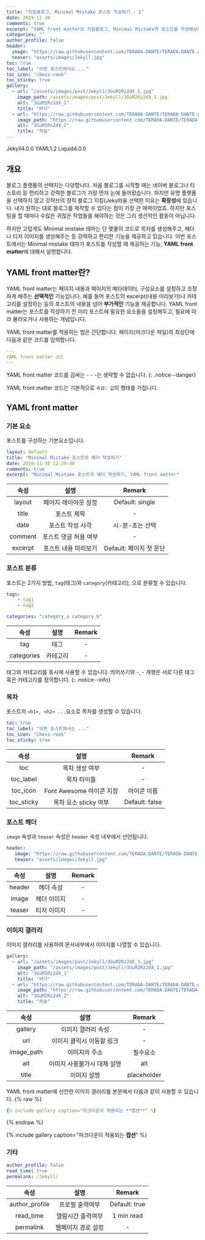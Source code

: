 ```yaml
---
title: "지킬블로그, Minimal Mistake 포스트 작성하기 - 1"
date: 2019-11-30
comments: true
excerpt: "YAML front matter로 지킬블로그, Minimal Mistake의 포스트를 작성해보자"
categories: ""
author_profile: false
header:
  image: "https://raw.githubusercontent.com/TERADA-DANTE/TERADA-DANTE.github.io/master/_images/post/Jekyll/3GuM2Rz2dX.jpg"
  teaser: "assets/images/Jekyll.jpg"
toc: true 
toc_label: "이번 포스트에서는 ..." 
toc_icon: "chess-rook"
toc_sticky: true
gallery: 
  - url: "/assets/images/post/Jekyll/3GuM2Rz2dX_1.jpg"
    image_path: /assets/images/post/Jekyll/3GuM2Rz2dX_1.jpg
    alt: "3GuM2Rz2dX_1"
    title: "바다"
  - url: "https://raw.githubusercontent.com/TERADA-DANTE/TERADA-DANTE.github.io/master/_images/post/Jekyll/3GuM2Rz2dX_2.jpg"
    image_path: "https://raw.githubusercontent.com/TERADA-DANTE/TERADA-DANTE.github.io/master/_images/post/Jekyll/3GuM2Rz2dX_2.jpg"
    alt: "3GuM2Rz2dX_2"
    title: "하늘"
---
```

<!-- POST ID: 3GuM2Rz2dX -->
<!--Language Button HTML -->
<span><a class="Jekyll"><i class="fab fa-github"></i> Jekyll</a><a class="JekyllVer">4.0.0</a></span>  <span><a class="YAML"><i class="fab fa-yammer"></i> YAML</a><a class="YAMLVer">1.2</a></span>  <span><a class="Liquid"><i class="fas fa-flask"></i> Liquid</a><a class="LiquidVer">4.0.0</a></span>
<!--Language Button HTML -->
<!-- Main content-->

## 개요
블로그 플랫폼의 선택지는 다양합니다. 처음 블로그를 시작할 때는 네이버 블로그나 티스토리 등 편리하고 강력한 블로그가 가장 먼저 눈에 들어왔습니다. 하지만 유명 플랫폼을 선택하지 않고 깃허브의 정적 블로그 지킬(Jekyll)을 선택한 이유는 **확장성**에 있습니다. 내가 원하는 대로 블로그를 제작할 수 있다는 점이 가장 큰 매력이었죠. 하지만 포스팅을 할 때마다 수많은 귀찮은 작업들을 해야하는 것은 그리 생산적인 활동이 아닙니다. 

하지만 고맙게도 Minimal mistake 테마는 단 몇줄의 코드로 목차를 생성해주고, 헤더나 티저 이미지를 생성해주는 등 강력하고 편리한 기능을 제공하고 있습니다. 이번 포스트에서는 Minimal mistake 테마가 포스트를 작성할 때 제공하는 기능, **YAML front matter**에 대해서 설명합니다.

## YAML front matter란?
YAML front matter는 페이지 내용과 페이지의 메타데이터, 구성요소를 설정하고 조정하게 해주는 **선택적인** 기능입니다. 예를 들어 포스트의 excerpt(내용 미리보기)나 카테고리를 설정하는 등의 포스트의 내용을 넘어 **부가적인** 기능을 제공합니다. YAML front matter는 포스트를 작성하기 전 미리 포스트에 필요한 요소들을 설정해두고, 필요에 따라 불러오거나 사용하는 개념입니다.

YAML front matter를 적용하는 법은 간단합니다.
페이지(마크다운 파일)의 최상단에 다음과 같은 코드를 입력합니다.

~~~yaml
---
YAML front matter 코드
---
~~~

YAML front matter 코드를 감싸는 - - -는 생략할 수 없습니다.
{: .notice--danger}

YAML front matter 코드는 기본적으로 `속성: 값`의 형태를 가집니다. 

## YAML front matter
### 기본 요소

포스트를 구성하는 기본요소입니다.

~~~yaml
layout: default
title: "Minimal Mistake 포스트의 헤더 작성하기" 
date: 2019-11-30 12:39:40
comments: true
excerpt: "Minimal Mistake 포스트의 헤더 작성하기, YAML front matter"
~~~

|   속성    |      설명      |      Remark       |
| :-----: | :----------: | :---------------: |
| layout  | 페이지 레이아웃 설정  |  Default: single  |
|  title  |    포스트 제목    |         -         |
|  date   |  포스트 작성 시각   |     시-분-초는 선택     |
| comment | 포스트 댓글 허용 여부 |         -         |
| excerpt | 포스트 내용 미리보기  | Default: 페이지 첫 문단 |


### 포스트 분류

포스트는 2가지 방법, `tag`(태그)와 `category`(카테고리), 으로 분류할 수 있습니다.

~~~yaml
tags:
    - tag1
    - tag2

categories: "category_a category_b"
~~~

|     속성     |  설명   | Remark |
| :--------: | :---: | :----: |
|    tag     |  태그   |   -    |
| categories | 카테고리  |   -    |

태그와 카테고리를 동시에 사용할 수 있습니다. 띄어쓰기와 -, - 개행은 서로 다른 태그 혹은 카테고리를 정의합니다.
{: .notice--info}

### 목차

포스트의 `<h1>, <h2> ...`요소로 목차를 생성할 수 있습니다.

~~~yaml
toc: true 
toc_label: "이번 포스트에서는 ..." 
toc_icon: "chess-rook"
toc_sticky: true
~~~

|     속성     |         설명          |     Remark     |
| :--------: | :-----------------: | :------------: |
|    toc     |      목차 생성 여부       |       -        |
| toc_label  |       목차 타이틀        |       -        |
|  toc_icon  | Font Awesome 아이콘 지정 |     아이콘 이름     |
| toc_sticky |   목차 요소 sticky 여부   | Default: false |

### 포스트 헤더
`image` 속성과 `teaser` 속성은 `header` 속성 내부에서 선언됩니다.
~~~yaml
header:
   image: "https://raw.githubusercontent.com/TERADA-DANTE/TERADA-DANTE.github.io/master/_images/post/Jekyll/3GuM2Rz2dX.jpg"
   teaser: "assets/images/Jekyll.jpg"
~~~

|   속성   |   설명   | Remark |
| :----: | :----: | :----: |
| header | 헤더 속성  |   -    |
| image  | 헤더 이미지 |   -    |
| teaser | 티저 이미지 |   -    |


### 이미지 갤러리
이미지 갤러리를 사용하여 문서내부에서 이미지를 나열할 수 있습니다. 
~~~yaml
gallery: 
  - url: "/assets/images/post/Jekyll/3GuM2Rz2dX_1.jpg"
    image_path: "/assets/images/post/Jekyll/3GuM2Rz2dX_1.jpg"
    alt: "3GuM2Rz2dX_1"
    title: "바다"
  - url: "https://raw.githubusercontent.com/TERADA-DANTE/TERADA-DANTE.github.io/master/_images/post/Jekyll/3GuM2Rz2dX_2.jpg"
    image_path: "https://raw.githubusercontent.com/TERADA-DANTE/TERADA-DANTE.github.io/master/_images/post/Jekyll/3GuM2Rz2dX_2.jpg"
    alt: "3GuM2Rz2dX_2"
    title: "하늘"
~~~

|     속성     |       설명        |   Remark    |
| :--------: | :-------------: | :---------: |
|  gallery   |   이미지 갤러리 속성    |      -      |
|    url     | 이미지 클릭시 이동할 링크  |      -      |
| image_path |     이미지의 주소     |    필수요소     |
|    alt     | 이미지 사용불가시 대체 설명 |     alt     |
|   title    |     이미지 설명      | placeholder |

YAML front matter에 선언한 이미지 갤러리를 본문에서 다음과 같이 사용할 수 있습니다.
{% raw %}
~~~yaml
{% include gallery caption="마크다운이 적용되는 **캡션**" %}
~~~
{% endraw %}

{% include gallery caption="마크다운이 적용되는 **캡션**" %}

### 기타
~~~yaml
author_profile: false 
read_time: true 
permalink: /Jekyll/
~~~

|       속성       |     설명     |    Remark     |
| :------------: | :--------: | :-----------: |
| author_profile |  프로필 출력여부  | Default: true |
|   read_time    | 열람시간 출력여부  |  1 min read   |
|   permalink    | 웹페이지 경로 설정 |       -       |

<!-- Main content-->

<!-- Javascript -->

<!-- Javascript -->

<!-- CSS -->

<!-- CSS -->

